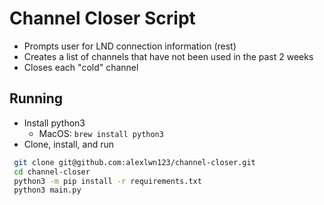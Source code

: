 # Channel Closer Script

* Prompts user for LND connection information (rest)
* Creates a list of channels that have not been used in the past 2 weeks
* Closes each "cold" channel


## Running

* Install python3   
  * MacOS: `brew install python3`  
* Clone, install, and run
```zsh
 git clone git@github.com:alexlwn123/channel-closer.git 
 cd channel-closer
 python3 -m pip install -r requirements.txt
 python3 main.py
```